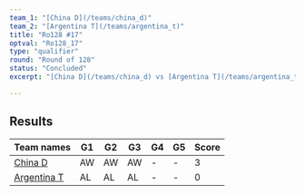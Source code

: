 ```yaml
---
team_1: "[China D](/teams/china_d)"
team_2: "[Argentina T](/teams/argentina_t)"
title: "Ro128 #17"
optval: "Ro128_17"
type: "qualifier"
round: "Round of 128"
status: "Concluded"
excerpt: "[China D](/teams/china_d) vs [Argentina T](/teams/argentina_t)"

---
```

## Results

| Team names | G1 | G2 | G3 | G4 | G5 | Score |
| -- | -- | -- | -- | -- | -- | -- |
| [China D](/teams/china_d) | AW | AW | AW | - | - | 3 |
| [Argentina T](/teams/argentina_t) | AL | AL | AL | - | - | 0 |

